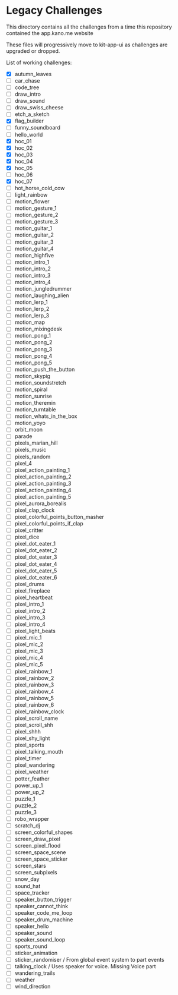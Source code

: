 # Legacy Challenges

This directory contains all the challenges from a time this repository contained the app.kano.me website

These files will progressively move to kit-app-ui as challenges are upgraded or dropped.

List of working challenges:
 - [x] autumn_leaves
 - [ ] car_chase
 - [ ] code_tree
 - [ ] draw_intro
 - [ ] draw_sound
 - [ ] draw_swiss_cheese
 - [ ] etch_a_sketch
 - [x] flag_builder
 - [ ] funny_soundboard
 - [ ] hello_world
 - [x] hoc_01
 - [x] hoc_02
 - [x] hoc_03
 - [x] hoc_04
 - [x] hoc_05
 - [ ] hoc_06
 - [x] hoc_07
 - [ ] hot_horse_cold_cow
 - [ ] light_rainbow
 - [ ] motion_flower
 - [ ] motion_gesture_1
 - [ ] motion_gesture_2
 - [ ] motion_gesture_3
 - [ ] motion_guitar_1
 - [ ] motion_guitar_2
 - [ ] motion_guitar_3
 - [ ] motion_guitar_4
 - [ ] motion_highfive
 - [ ] motion_intro_1
 - [ ] motion_intro_2
 - [ ] motion_intro_3
 - [ ] motion_intro_4
 - [ ] motion_jungledrummer
 - [ ] motion_laughing_alien
 - [ ] motion_lerp_1
 - [ ] motion_lerp_2
 - [ ] motion_lerp_3
 - [ ] motion_map
 - [ ] motion_mixingdesk
 - [ ] motion_pong_1
 - [ ] motion_pong_2
 - [ ] motion_pong_3
 - [ ] motion_pong_4
 - [ ] motion_pong_5
 - [ ] motion_push_the_button
 - [ ] motion_skypig
 - [ ] motion_soundstretch
 - [ ] motion_spiral
 - [ ] motion_sunrise
 - [ ] motion_theremin
 - [ ] motion_turntable
 - [ ] motion_whats_in_the_box
 - [ ] motion_yoyo
 - [ ] orbit_moon
 - [ ] parade
 - [ ] pixels_marian_hill
 - [ ] pixels_music
 - [ ] pixels_random
 - [ ] pixel_4
 - [ ] pixel_action_painting_1
 - [ ] pixel_action_painting_2
 - [ ] pixel_action_painting_3
 - [ ] pixel_action_painting_4
 - [ ] pixel_action_painting_5
 - [ ] pixel_aurora_borealis
 - [ ] pixel_clap_clock
 - [ ] pixel_colorful_points_button_masher
 - [ ] pixel_colorful_points_if_clap
 - [ ] pixel_critter
 - [ ] pixel_dice
 - [ ] pixel_dot_eater_1
 - [ ] pixel_dot_eater_2
 - [ ] pixel_dot_eater_3
 - [ ] pixel_dot_eater_4
 - [ ] pixel_dot_eater_5
 - [ ] pixel_dot_eater_6
 - [ ] pixel_drums
 - [ ] pixel_fireplace
 - [ ] pixel_heartbeat
 - [ ] pixel_intro_1
 - [ ] pixel_intro_2
 - [ ] pixel_intro_3
 - [ ] pixel_intro_4
 - [ ] pixel_light_beats
 - [ ] pixel_mic_1
 - [ ] pixel_mic_2
 - [ ] pixel_mic_3
 - [ ] pixel_mic_4
 - [ ] pixel_mic_5
 - [ ] pixel_rainbow_1
 - [ ] pixel_rainbow_2
 - [ ] pixel_rainbow_3
 - [ ] pixel_rainbow_4
 - [ ] pixel_rainbow_5
 - [ ] pixel_rainbow_6
 - [ ] pixel_rainbow_clock
 - [ ] pixel_scroll_name
 - [ ] pixel_scroll_shh
 - [ ] pixel_shhh
 - [ ] pixel_shy_light
 - [ ] pixel_sports
 - [ ] pixel_talking_mouth
 - [ ] pixel_timer
 - [ ] pixel_wandering
 - [ ] pixel_weather
 - [ ] potter_feather
 - [ ] power_up_1
 - [ ] power_up_2
 - [ ] puzzle_1
 - [ ] puzzle_2
 - [ ] puzzle_3
 - [ ] robo_wrapper
 - [ ] scratch_dj
 - [ ] screen_colorful_shapes
 - [ ] screen_draw_pixel
 - [ ] screen_pixel_flood
 - [ ] screen_space_scene
 - [ ] screen_space_sticker
 - [ ] screen_stars
 - [ ] screen_subpixels
 - [ ] snow_day
 - [ ] sound_hat
 - [ ] space_tracker
 - [ ] speaker_button_trigger
 - [ ] speaker_cannot_think
 - [ ] speaker_code_me_loop
 - [ ] speaker_drum_machine
 - [ ] speaker_hello
 - [ ] speaker_sound
 - [ ] speaker_sound_loop
 - [ ] sports_round
 - [ ] sticker_animation
 - [ ] sticker_randomiser / From global event system to part events
 - [ ] talking_clock / Uses speaker for voice. Missing Voice part
 - [ ] wandering_trails
 - [ ] weather
 - [ ] wind_direction